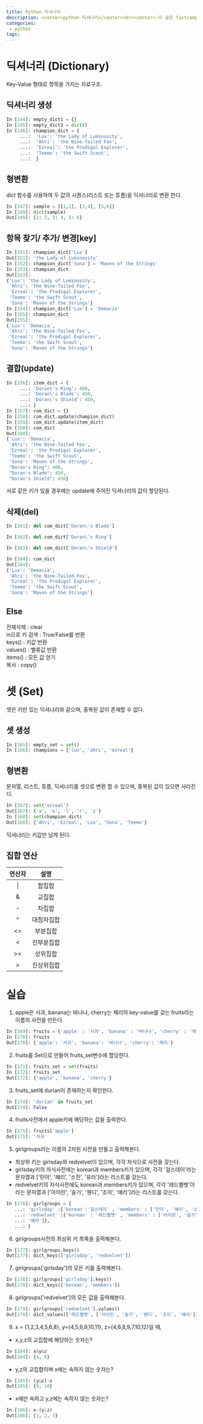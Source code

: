 ```yaml
---
title: Python 딕셔너리
description: <center>python 딕셔너리</center><br><center>-이 글은 fastcampus에서의 수강 후 쓴 글 입니다.-<center>
categories:
 - python
tags:
---
```


# 딕셔너리 (Dictionary)
Key-Value 형태로 항목을 가지는 자료구조.

## 딕셔너리 생성
```python
In [144]: empty_dict1 = {}
In [145]: empty_dict2 = dict()
In [146]: champion_dict = {
     ...:  'Lux': 'the Lady of Luminosity',
     ...:  'Ahri': 'the Nine-Tailed Fox',
     ...:  'Ezreal': 'the Prodigal Explorer',
     ...:  'Teemo': 'the Swift Scout',
     ...:  }
```

## 형변환
dict 함수를 사용하여 두 값의 시퀀스(리스트 또는 튜플)을 딕셔너리로 변환 한다.
```python
In [147]: sample = [[1,2], [3,4], [5,6]]
In [149]: dict(sample)
Out[149]: {1: 2, 3: 4, 5: 6}
```

## 항목 찾기/ 추가/ 변경[key]
```python
In [151]: champion_dict['Lux']
Out[151]: 'the Lady of Luminosity'
In [152]: champion_dict['Sona'] = 'Maven of the Strings'
In [153]: champion_dict
Out[153]:
{'Lux': 'the Lady of Luminosity',
 'Ahri': 'the Nine-Tailed Fox',
 'Ezreal': 'the Prodigal Explorer',
 'Teemo': 'the Swift Scout',
 'Sona': 'Maven of the Strings'}
In [154]: champion_dict['Lux'] = 'Demacia'
In [155]: champion_dict
Out[155]:
{'Lux': 'Demacia',
 'Ahri': 'the Nine-Tailed Fox',
 'Ezreal': 'the Prodigal Explorer',
 'Teemo': 'the Swift Scout',
 'Sona': 'Maven of the Strings'}
 ```
## 결합(update)
```python
In [156]: item_dict = {
     ...: 'Doran\'s Ring': 400,
     ...: 'Doran\'s Blade': 450,
     ...: 'Doran\'s Shield': 450,
     ...: }
In [157]: com_dict = {}
In [158]: com_dict.update(champion_dict)
In [159]: com_dict.update(item_dict)
In [160]: com_dict
Out[160]:
{'Lux': 'Demacia',
 'Ahri': 'the Nine-Tailed Fox',
 'Ezreal': 'the Prodigal Explorer',
 'Teemo': 'the Swift Scout',
 'Sona': 'Maven of the Strings',
 "Doran's Ring": 400,
 "Doran's Blade": 450,
 "Doran's Shield": 450}
 ```
 서로 같은 키가 있을 경우에는 update에 주어진 딕셔너리의 값이 할당된다.

## 삭제(del)
```python
In [161]: del com_dict['Doran\'s Blade']

In [162]: del com_dict['Doran\'s Ring']

In [163]: del com_dict['Doran\'s Shield']

In [164]: com_dict
Out[164]:
{'Lux': 'Demacia',
 'Ahri': 'the Nine-Tailed Fox',
 'Ezreal': 'the Prodigal Explorer',
 'Teemo': 'the Swift Scout',
 'Sona': 'Maven of the Strings'}
```
## Else
전체삭제 : clear <br>
in으로 키 검색 : True/False를 반환<br>
keys() : 키값 반환<br>
values() : 벨류값 반환<br>
items() : 모든 값 얻기<br>
복사 : copy()

# 셋 (Set)
셋은 키만 있는 딕셔너리와 같으며, 중복된 값이 존재할 수 없다.

## 셋 생성
```python
In [165]: empty_set = set()
In [166]: champions = {'lux', 'ahri', 'ezreal'}
```

## 형변환
문자열, 리스트, 튜플, 딕셔너리를 셋으로 변환 할 수 있으며, 중복된 값이 있으면 사라진다.
```python
In [167]: set('ezreal')
Out[167]: {'a', 'e', 'l', 'r', 'z'}
In [168]: set(champion_dict)
Out[168]: {'Ahri', 'Ezreal', 'Lux', 'Sona', 'Teemo'}
```
딕셔너리는 키값만 남게 된다.

## 집합 연산

|   연산자   |      설명      |
|:----------:|:-------------:|
| \| |  합집합 |
| & |    교집합   |
| - | 차집합 |
| ^ | 대칭차집합 |  
| <= | 부분집합 |
| < | 진부분집합 |
| >= | 상위집합 |
| > | 진상위집합 |

# 실습
1. apple은 사과, banana는 바나나, cherry는 체리의 key-value를 갖는 fruits라는 이름의 사전을 만든다.
```python
In [169]: fruits = {'apple' : '사과', 'banana' : '바나나', 'cherry' : '체리'}
In [170]: fruits
Out[170]: {'apple': '사과', 'banana': '바나나', 'cherry': '체리'}
```
2. fruits를 Set으로 만들어 fruits_set변수에 할당한다.
```python
In [171]: fruits_set = set(fruits)
In [172]: fruits_set
Out[172]: {'apple', 'banana', 'cherry'}
```
3. fruits_set에 durian이 존재하는지 확인한다.
```python
In [174]: 'durian' in fruits_set
Out[174]: False
```
4. fruits사전에서 apple키에 해당하는 값을 출력한다.
```python
In [175]: fruits['apple']
Out[175]: '사과'
```
5. girlgroups라는 이름의 2차원 사전을 만들고 출력해본다.
  * 최상위 키는 girlsday와 redvelvet이 있으며, 각각 자식으로 사전을 갖는다.
  * girlsday키의 자식사전에는 korean과 members키가 있으며, 각각 '걸스데이'라는 문자열과 ['민아', '혜리', '소진', '유라']라는 리스트를 갖는다.
  * redvelvet키의 자식사전에도 korean과 members키가 있으며, 각각 '레드벨벳'이라는 문자열과 ['아이린', '슬기', '웬디', '조이', '예리']라는 리스트를 갖는다.
  ```python
  In [176]: girlgroups = {
     ...: 'girlsday' :{'korean':'걸스데이' , 'members' : ['민아', '혜리', '소진', '유라']},
     ...: 'redvelvet' :{'korean' : '레드벨벳' , 'members' : ['아이린', '슬기', '웬디', '조이',
     ...: '예리']},
     ...: }
  ```
6. girlgroups사전의 최상위 키 목록을 출력해본다.
```python
In [177]: girlgroups.keys()
Out[177]: dict_keys(['girlsday', 'redvelvet'])
```
7. girlgroups['girlsday']의 모든 키를 출력해본다.
```python
In [178]: girlgroups['girlsday'].keys()
Out[178]: dict_keys(['korean', 'members'])
```
8. girlgroups['redvelvet']의 모든 값을 출력해본다.
```python
In [179]: girlgroups['redvelvet'].values()
Out[179]: dict_values(['레드벨벳', ['아이린', '슬기', '웬디', '조이', '예리']])
```

9. x = {1,2,3,4,5,6,8}, y={4,5,6,9,10,11}, z={4,6,8,9,7,10,12}일 때,
  * x,y,z의 교집합에 해당하는 숫자는?
  ```python
  In [184]: x&y&z
  Out[184]: {4, 6}
  ```
  * y,z의 교집합이며 x에는 속하지 않는 숫자는?
  ```python
  In [185]: (y&z)-x
  Out[185]: {9, 10}
  ```
  * x에만 속하고 y,z에는 속하지 않는 숫자는?  
  ```python
  In [186]: x-(y|z)
  Out[186]: {1, 2, 3}
  ```
